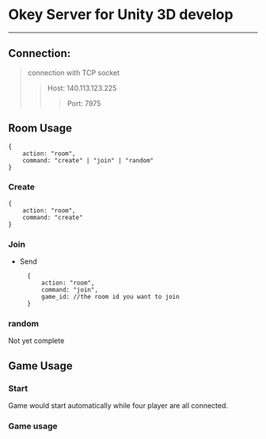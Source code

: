 # Okey Server for Unity 3D develop
---
## Connection:
> connection with TCP socket
>> Host: 140.113.123.225
>>> Port: 7975

## Room Usage
    {
        action: "room",
        command: "create" | "join" | "random"
    }
    
### Create
    {
        action: "room",
        command: "create"
    }
    
### Join

* Send

        {  
            action: "room",
            command: "join",
            game_id: //the room id you want to join
        }

### random
Not yet complete

## Game Usage
### Start
Game would start automatically while four player are all connected.
### Game usage

